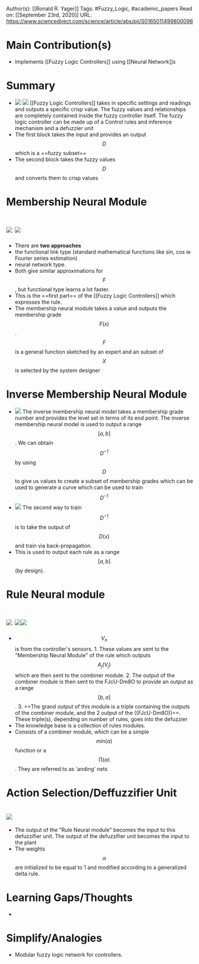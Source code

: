 Author(s): [[Ronald R. Yager]]
Tags: #Fuzzy_Logic, #academic_papers
Read on: [[September 23rd, 2020]]
URL: https://www.sciencedirect.com/science/article/abs/pii/S0165011499800098
# Main Contribution(s)
- Implements [[Fuzzy Logic Controllers]] using [[Neural Network]]s
# Summary
- ![](https://firebasestorage.googleapis.com/v0/b/firescript-577a2.appspot.com/o/imgs%2Fapp%2FPaperReadings%2F5t3s3BzRjJ.png?alt=media&token=6f60f91c-830a-437f-a0af-c51117f2716d)
![](https://firebasestorage.googleapis.com/v0/b/firescript-577a2.appspot.com/o/imgs%2Fapp%2FPaperReadings%2FCaDGO5pWVq.png?alt=media&token=e7a97616-1c43-43b0-b32f-735554196c51)
[[Fuzzy Logic Controllers]] takes in specific settings and readings and outputs a specific crisp value. The fuzzy values and relationships are completely contained inside the fuzzy controller itself. The fuzzy logic controller can be made up of a Control rules and inference mechanism and a defuzzier unit
- The first block takes the input and provides an output $$D$$ which is a ==fuzzy subset==
- The second block takes the fuzzy values $$D$$ and converts them to crisp values
#  Membership Neural Module
#  ![](https://firebasestorage.googleapis.com/v0/b/firescript-577a2.appspot.com/o/imgs%2Fapp%2FPaperReadings%2FvAf7Xg3Vqn.png?alt=media&token=2019dae5-20e8-42dd-967a-70f5fb200201) ![](https://firebasestorage.googleapis.com/v0/b/firescript-577a2.appspot.com/o/imgs%2Fapp%2FPaperReadings%2F7H4-CsCfR3.png?alt=media&token=397add56-af4f-4297-996c-a86dd5a2b9e4)

- There are **two approaches**
- the functional link type (standard mathematical functions like sin, cos ie Fourier series estimation)
- neural network type. 
- Both give similar approximations for $$F$$, but functional type learns a lot faster.
- This is the ==first part== of the [[Fuzzy Logic Controllers]] which expresses the rule. 
- The membership neural module takes a value and outputs the membership grade $$F(x)$$. $$F$$ is a general function sketched by an expert and an subset of $$X$$ is selected by the system designer
#  Inverse Membership Neural Module
- ![](https://firebasestorage.googleapis.com/v0/b/firescript-577a2.appspot.com/o/imgs%2Fapp%2FPaperReadings%2FiX1j_d0f7L.png?alt=media&token=6ff8165e-58f1-4fe7-aa17-04cf07fef7e4) 
The inverse membership neural model takes a membership grade number and provides the level set in terms of its end point. The inverse membership neural model is used to output a range $$[a,b]$$. We can obtain $$D^{-1}$$ by using $$D$$ to give us values to create a subset of membership grades which can be used to generate a curve which can be used to train $$D^{-1}$$ 
- ![](https://firebasestorage.googleapis.com/v0/b/firescript-577a2.appspot.com/o/imgs%2Fapp%2FPaperReadings%2Fz9KpJYHv7Y.png?alt=media&token=d655e7d8-6ed9-4ee0-ab30-c4dc68915327)
The second way to train $$D^{-1}$$ is to take the output of $$D(x)$$ and train via back-propagation.
- This is used to output each rule as a range $$[a,b]$$ (by design).
#  Rule Neural module
#  ![](https://firebasestorage.googleapis.com/v0/b/firescript-577a2.appspot.com/o/imgs%2Fapp%2FPaperReadings%2FZL5Pge6XNs.png?alt=media&token=58f3d37f-68e6-49ab-a746-4b583e193ad1) ![](https://firebasestorage.googleapis.com/v0/b/firescript-577a2.appspot.com/o/imgs%2Fapp%2FPaperReadings%2FfarRZDFOV9.png?alt=media&token=9fe1dbc2-5181-4313-9db7-676ee83e58b3)![](https://firebasestorage.googleapis.com/v0/b/firescript-577a2.appspot.com/o/imgs%2Fapp%2FPaperReadings%2FF3ImKfaeNV.png?alt=media&token=bb192949-a506-4c5e-9452-beb4a4f2cd7e)
- $$V_n$$ is from the controller's sensors. 
            1. These values are sent to the "Membership Neural Module" of the rule which outputs $$A_j(V_j)$$ which are then sent to the combiner module. 
            2. The output of the combiner module is then sent to the  FJcU-Dm8O to provide an output as a range $$[b,a]$$. 
            3. ==The grand output of this module is a triple containing the outputs of the combiner module, and the 2 output of the ((FJcU-Dm8O))==. These triple(s), depending on number of rules, goes into the defuzzier
- The knowledge base is a collection of rules modules.
- Consists of a combiner module, which can be a simple $$min(\alpha)$$ function or a $$\prod(\alpha)$$. They are referred to as 'anding' nets
#  Action Selection/Deffuzzifier Unit
#   ![](https://firebasestorage.googleapis.com/v0/b/firescript-577a2.appspot.com/o/imgs%2Fapp%2FPaperReadings%2FNYGTikR7SO.png?alt=media&token=4f4c488f-037e-426f-a45b-4ea5257711a8)
- The output of the "Rule Neural module" becomes the input to this defuzzifier unit. The output of the defuzzifier unit becomes the input to the plant
- The weights $$\alpha$$ are initialized to be equal to 1 and modified according to a generalized delta rule.
# Learning Gaps/Thoughts
-
# Simplify/Analogies
- Modular fuzzy logic network for controllers.
